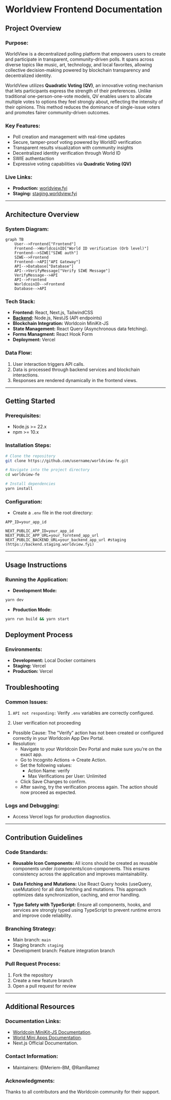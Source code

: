 # Worldview Frontend Documentation

## Project Overview

### Purpose:

WorldView is a decentralized polling platform that empowers users to create and participate in transparent, community-driven polls. It spans across diverse topics like music, art, technology, and local favorites, allowing collective decision-making powered by blockchain transparency and decentralized identity.

WorldView utilizes **Quadratic Voting (QV)**, an innovative voting mechanism that lets participants express the strength of their preferences. Unlike traditional one-person-one-vote models, QV enables users to allocate multiple votes to options they feel strongly about, reflecting the intensity of their opinions. This method reduces the dominance of single-issue voters and promotes fairer community-driven outcomes.

### Key Features:

* Poll creation and management with real-time updates
* Secure, tamper-proof voting powered by WorldID verification
* Transparent results visualization with community insights
* Decentralized identity verification through World ID
* SWIE authentaction
* Expressive voting capabilities via **Quadratic Voting (QV)**

### Live Links:

* **Production:** [worldview.fyi](https://www.worldview.fyi)
* **Staging:** [staging.worldview.fyi](https://staging.worldview.fyi)

---

## Architecture Overview

### System Diagram:

```mermaid
graph TB
    User-->Frontend["Frontend"]
    Frontend-->WorldcoinID["World ID verification (Orb level)"]
    Frontend-->SIWE["SIWE auth"]
    SIWE-->Frontend
    Frontend-->API["API Gateway"]
    API-->Database["Database"]
    API-->VerifyMessage["Verify SIWE Message"]
    VerifyMessage-->API
    API-->Frontend
    WorldcoinID-->Frontend
    Database-->API
```

### Tech Stack:

* **Frontend:** React, Next.js, TailwindCSS
* **[Backend](https://github.com/GeneralMagicio/worldview-be):** Node.js, NestJS (API endpoints)
* **Blockchain Integration:** Worldcoin MiniKit-JS
* **State Management:** React Query (Asynchronous data fetching).
* **Forms Managment:** React Hook Form
* **Deployment:** Vercel

### Data Flow:

1. User interaction triggers API calls.
2. Data is processed through backend services and blockchain interactions.
3. Responses are rendered dynamically in the frontend views.

---

## Getting Started

### Prerequisites:

* Node.js >= 22.x
* npm >= 10.x

### Installation Steps:

```bash
# Clone the repository
git clone https://github.com/username/worldview-fe.git

# Navigate into the project directory
cd worldview-fe

# Install dependencies
yarn install
```

### Configuration:

* Create a `.env` file in the root directory:

```env
APP_ID=your_app_id

NEXT_PUBLIC_APP_ID=your_app_id
NEXT_PUBLIC_APP_URL=your_forntend_app_url
NEXT_PUBLIC_BACKEND_URL=your_backend_app_url #staging (https://backend.staging.worldview.fyi)
```

---

## Usage Instructions

### Running the Application:

* **Development Mode:**

```bash
yarn dev
```

* **Production Mode:**

```bash
yarn run build && yarn start
```

## Deployment Process

### Environments:

* **Development:** Local Docker containers
* **Staging:** Vercel
* **Production:** Vercel

## Troubleshooting

### Common Issues:

1. `API not responding:` Verify `.env` variables are correctly configured.

2. User verification not proceeding
- Possible Cause: The "Verify" action has not been created or configured correctly in your Worldcoin App Dev Portal.
- Resolution:
    - Navigate to your Worldcoin Dev Portal and make sure you're on the exact app.
    - Go to Incognito Actions → Create Action.    
    - Set the following values:
       - Action Name: verify
       - Max Verifications per User: Unlimited
    - Click Save Changes to confirm.
    - After saving, try the verification process again. The action should now proceed as expected.


### Logs and Debugging:

* Access Vercel logs for production diagnostics.

---

## Contribution Guidelines

### Code Standards:

* **Reusable Icon Components:**
  All icons should be created as reusable components under /components/icon-components. This ensures consistency across the application and improves maintainability.

* **Data Fetching and Mutations:**
  Use React Query hooks (useQuery, useMutation) for all data fetching and mutations. This approach optimizes data synchronization, caching, and error handling.

* **Type Safety with TypeScript:**
  Ensure all components, hooks, and services are strongly typed using TypeScript to prevent runtime errors and improve code reliability.

### Branching Strategy:

* Main branch: `main`
* Staging branch: `staging`
* Development branch: Feature integration branch

### Pull Request Process:

1. Fork the repository
2. Create a new feature branch
3. Open a pull request for review

---

## Additional Resources

### Documentation Links:

* [Worldcoin MiniKit-JS Documentation](https://docs.world.org/mini-apps/quick-start/installing).
* [World Mini Apps Documentation](https://docs.world.org/mini-apps).
* Next.js Official Documentation.

### Contact Information:

* Maintainers: @Meriem-BM, @RamRamez

### Acknowledgments:

Thanks to all contributors and the Worldcoin community for their support.